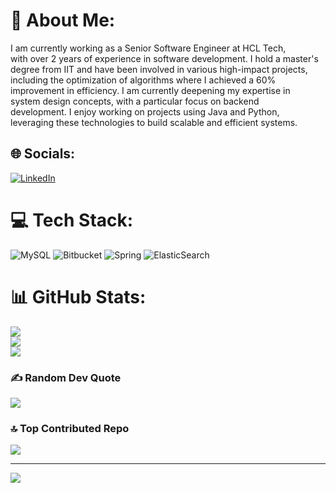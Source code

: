 # 💫 About Me:
I am currently working as a Senior Software Engineer at HCL Tech, <br>with over 2 years of experience in software development. I hold a master's <br>degree from IIT and have been involved in various high-impact projects, <br>including the optimization of algorithms where I achieved a 60% <br>improvement in efficiency. I am currently deepening my expertise in <br>system design concepts, with a particular focus on backend <br>development. I enjoy working on projects using Java and Python, <br>leveraging these technologies to build scalable and efficient systems.<br>


## 🌐 Socials:
[![LinkedIn](https://img.shields.io/badge/LinkedIn-%230077B5.svg?logo=linkedin&logoColor=white)](https://linkedin.com/in/uday-krishna-k) 

# 💻 Tech Stack:
![MySQL](https://img.shields.io/badge/mysql-4479A1.svg?style=for-the-badge&logo=mysql&logoColor=white) ![Bitbucket](https://img.shields.io/badge/bitbucket-%230047B3.svg?style=for-the-badge&logo=bitbucket&logoColor=white) ![Spring](https://img.shields.io/badge/spring-%236DB33F.svg?style=for-the-badge&logo=spring&logoColor=white) ![ElasticSearch](https://img.shields.io/badge/-ElasticSearch-005571?style=for-the-badge&logo=elasticsearch)
# 📊 GitHub Stats:
![](https://github-readme-stats.vercel.app/api?username=udaykrishna-k&theme=dark&hide_border=false&include_all_commits=false&count_private=false)<br/>
![](https://github-readme-streak-stats.herokuapp.com/?user=udaykrishna-k&theme=dark&hide_border=false)<br/>
![](https://github-readme-stats.vercel.app/api/top-langs/?username=udaykrishna-k&theme=dark&hide_border=false&include_all_commits=false&count_private=false&layout=compact)

### ✍️ Random Dev Quote
![](https://quotes-github-readme.vercel.app/api?type=horizontal&theme=radical)

### 🔝 Top Contributed Repo
![](https://github-contributor-stats.vercel.app/api?username=udaykrishna-k&limit=5&theme=dark&combine_all_yearly_contributions=true)

---
[![](https://visitcount.itsvg.in/api?id=udaykrishna-k&icon=0&color=0)](https://visitcount.itsvg.in)

<!-- Proudly created with GPRM ( https://gprm.itsvg.in ) -->
